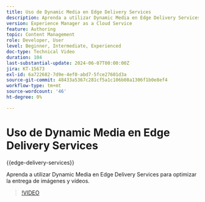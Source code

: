 ```yaml
---
title: Uso de Dynamic Media en Edge Delivery Services
description: Aprenda a utilizar Dynamic Media en Edge Delivery Services para optimizar la entrega de imágenes y vídeos.
version: Experience Manager as a Cloud Service
feature: Authoring
topic: Content Management
role: Developer, User
level: Beginner, Intermediate, Experienced
doc-type: Technical Video
duration: 104
last-substantial-update: 2024-06-07T00:00:00Z
jira: KT-15673
exl-id: 6a722682-7d9e-4ef0-abd7-5fce27601d3a
source-git-commit: 48433a5367c281cf5a1c106b08a1306f1b0e8ef4
workflow-type: tm+mt
source-wordcount: '46'
ht-degree: 0%

---
```


# Uso de Dynamic Media en Edge Delivery Services

{{edge-delivery-services}}

Aprenda a utilizar Dynamic Media en Edge Delivery Services para optimizar la entrega de imágenes y vídeos.

>[!VIDEO](https://video.tv.adobe.com/v/3438902/?learn=on&captions=spa)
